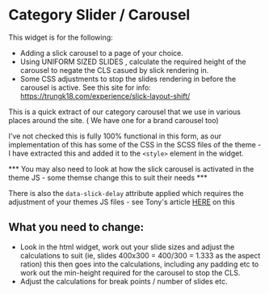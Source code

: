 # Category Slider / Carousel

This widget is for the following:

- Adding a slick carousel to a page of your choice.
- Using UNIFORM SIZED SLIDES , calculate the required height of the carousel to negate the CLS casued by slick rendering in.
- Some CSS adjustments to stop the slides rendering in before the carousel is active. See this site for info: https://trungk18.com/experience/slick-layout-shift/


This is a quick extract of our category carousel that we use in various places around the site. ( We have one for a brand carousel too)

I've not checked this is fully 100% functional in this form, as our implementation of this has some of the CSS in the SCSS files of the theme - I have extracted this and
added it to the `<style>` element in the widget.

*** You may also need to look at how the slick carousel is activated in the theme JS - some themse change this to suit their needs ***

There is also the `data-slick-delay` attribute applied which requires the adjustment of your themes JS files - see Tony's article [HERE](https://bigcommerce.websiteadvantage.com.au/tag-rocket/articles/bigcommerce-speed-optimisation-carousel/) on this


## What you need to change:
- Look in the html widget, work out your slide sizes and adjust the calculations to suit (ie, slides 400x300 = 400/300 = 1.333 as the aspect ration) this then goes into the calculations, including any padding etc to work out the min-height required for the carousel to stop the CLS.
- Adjust the calculations for break points / number of slides etc.